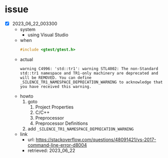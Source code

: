 # issue

- [x] 2023_06_22_003300
  - system
    - using Visual Studio
  - when
    ```cpp
    #include <gtest/gtest.h>
    ```
  - actual
    ```
    warning C4996: 'std::tr1': warning STL4002: The non-Standard std::tr1 namespace and TR1-only machinery are deprecated and will be REMOVED. You can define _SILENCE_TR1_NAMESPACE_DEPRECATION_WARNING to acknowledge that you have received this warning.
    ```
  - howto
    1. goto
       1. Project Properties
       2. C/C++
       3. Preprocessor
       4. Preprocessor Definitions
    2. add ``_SILENCE_TR1_NAMESPACE_DEPRECATION_WARNING``
  - link
    - url: https://stackoverflow.com/questions/48091421/vs-2017-command-line-error-d8004
    - retrieved: 2023_06_22
